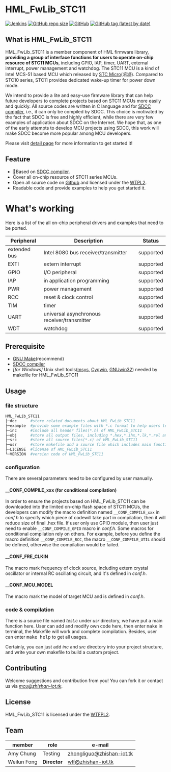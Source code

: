 # HML_FwLib_STC11
[![Jenkins](https://img.shields.io/jenkins/build?jobUrl=http%3A%2F%2Fjenkins.zhishan-iot.tk%3A12463%2Fjob%2FHML_FwLib_STC11)](http://jenkins.zhishan-iot.tk:12463/job/HML_FwLib_STC11)
[![GitHub repo size](https://img.shields.io/github/repo-size/MCU-ZHISHAN-IoT/HML_FwLib_STC11)](https://github.com/MCU-ZHISHAN-IoT/HML_FwLib_STC11)
[![GitHub](https://img.shields.io/github/license/MCU-ZHISHAN-IoT/HML_FwLib_STC11)](https://github.com/MCU-ZHISHAN-IoT/HML_FwLib_STC11/blob/master/LICENSE)
[![GitHub tag (latest by date)](https://img.shields.io/github/v/tag/MCU-ZHISHAN-IoT/HML_FwLib_STC11?color=26a69a)](https://github.com/MCU-ZHISHAN-IoT/HML_FwLib_STC11/tags)
## What is HML_FwLib_STC11
HML_FwLib_STC11 is a member component of HML firmware library, **providing a group of interface functions for users to operate on-chip resource of STC11 MCUs**, including GPIO, IAP, timer, UART, external interrupt, power management and watchdog. The STC11 MCU is a kind of Intel MCS-51 based MCU which released by [STC Micro](http://www.stcmcu.com/)(*宏晶*). Compared to STC10 series, STC11 provides dedicated wake-up timer for power down mode.

We intend to provide a lite and easy-use firmware library that can help future developers to complete projects based on STC11 MCUs more easily and quickly. All source codes are written in C language and for [SDCC compiler](http://sdcc.sourceforge.net/), i.e., it can only be compiled by SDCC. This choice is motivated by the fact that SDCC is free and highly efficient, while there are very few examples of application about SDCC on the Internet. We hope that, as one of the early attempts to develop MCU projects using SDCC, this work will make SDCC become more popular among MCU developers.<br>

Please visit [detail page](https://hw.zhishan-iot.tk/page/hml/detail/fwlib_stc10.html) for more information to get started it!

## Feature
+ :dart:Based on [SDCC compiler](http://sdcc.sourceforge.net/).
+ Cover all on-chip resource of STC11 series MCUs.
+ Open all source code on [Github](https://github.com) and licensed under the [WTPL2](https://wtfpl2.com/).
+ Readable code and provide examples to help you get started it.

# What's working
Here is a list of the all on-chip peripheral drivers and examples that need to be ported.

| Peripheral | Description | Status |
| --- | --- | --- |
| extended bus | Intel 8080 bus receiver/transmitter | supported |
| EXTI | extern interrupt | supported |
| GPIO | I/O peripheral | supported  |
| IAP | in application programming | supported |
| PWR | power management | supported |
| RCC | reset & clock control | supported |
| TIM | timer | supported |
| UART | universal asynchronous receiver/transmitter | supported |
| WDT | watchdog | supported |

## Prerequisite
+ [GNU Make](http://www.gnu.org/software/make/manual/make.html)(recommend)
+ [SDCC compiler](http://sdcc.sourceforge.net/)
+ *\[for Windows\]* Unix shell tools([msys](http://www.mingw.org/wiki/MSYS), [Cygwin](http://www.cygwin.com/), [GNUwin32](http://gnuwin32.sourceforge.net/)) needed by makefile for HML_FwLib_STC11

## Usage
### file structure
```bash
HML_FwLib_STC11
├─doc      #store related documents about HML_FwLib_STC11
├─example  #provide some example files with *.c format to help users learn about HML_FwLib_STC11
├─inc      #include all header files(*.h) of HML_FwLib_STC11
├─obj      #store all output files, including *.hex,*.ihx,*.lk,*.rel and others during compilation
├─src      #store all source files(*.c) of HML_FwLib_STC11
├─usr      #store makefile and a source file which includes main function
├─LICENSE  #license of HML_FwLib_STC11
└─VERSION  #version code of HML_FwLib_STC11
```
### configuration
There are several parameters need to be configured by user manually.
#### \_\_CONF\_COMPILE\_xxx (for conditional compilation)
In order to ensure the projects based on HML_FwLib_STC11 can be downloaded into the limited on-chip flash space of STC11 MCUs, the developers can modify the macro definition named `__CONF_COMPILE_xxx` in *conf.h* to specify which piece of codewill take part in compilation, then it will reduce size of final .hex file. If user only use GPIO module, then user just need to enable `__CONF_COMPILE_GPIO` macro in *conf.h*. Some macros for conditional compilation rely on others. For example, before you define the macro definition `__CONF_COMPILE_RCC`, the macro `__CONF_COMPILE_UTIL` should be defined, otherwise the compilation would be failed.
####  \_\_CONF\_FRE\_CLKIN
The macro mark frequency of clock source, including extern crystal oscillator or internal RC oscillating circuit, and it's defined in *conf.h*.
#### \_\_CONF\_MCU\_MODEL
The macro mark the model of target MCU and is defined in *conf.h*.
### code & compilation
There is a source file named *test.c* under *usr* directory, we have put a main function here. User can add and modify own code here, then enter <kbd>make</kbd> in terminal, the Makefile will work and complete compilation. Besides, user can enter <kbd>make help</kbd> to get all usages.

Certainly, you can just add *inc* and *src* directory into your project structure, and write your own makefile to build a custom project. 

## Contributing
Welcome suggestions and contribution from you! You can fork it or contact us via *[mcu@zhishan-iot.tk](mailto:mcu@zhishan-iot.tk)*.

## License
HML_FwLib_STC11 is licensed under the [WTFPL2](https://wtfpl2.com/).

##  Team

|member        | role              |e-mail                        |
|--------------|-------------------|------------------------------|
| Amy Chung    | Testing           |[zhongliguo@zhishan-iot.tk](mailto:zhongliguo@zhishan-iot.tk) |
| Weilun Fong  | **Director**      |[wlf@zhishan-iot.tk](mailto:wlf@zhishan-iot.tk) |

